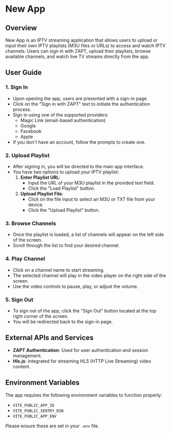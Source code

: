 # New App

## Overview

New App is an IPTV streaming application that allows users to upload or input their own IPTV playlists (M3U files or URLs) to access and watch IPTV channels. Users can sign in with ZAPT, upload their playlists, browse available channels, and watch live TV streams directly from the app.

## User Guide

### 1. Sign In

- Upon opening the app, users are presented with a sign-in page.
- Click on the "Sign in with ZAPT" text to initiate the authentication process.
- Sign in using one of the supported providers:
  - Magic Link (email-based authentication)
  - Google
  - Facebook
  - Apple
- If you don't have an account, follow the prompts to create one.

### 2. Upload Playlist

- After signing in, you will be directed to the main app interface.
- You have two options to upload your IPTV playlist:
  1. **Enter Playlist URL**:
     - Input the URL of your M3U playlist in the provided text field.
     - Click the "Load Playlist" button.
  2. **Upload Playlist File**:
     - Click on the file input to select an M3U or TXT file from your device.
     - Click the "Upload Playlist" button.

### 3. Browse Channels

- Once the playlist is loaded, a list of channels will appear on the left side of the screen.
- Scroll through the list to find your desired channel.

### 4. Play Channel

- Click on a channel name to start streaming.
- The selected channel will play in the video player on the right side of the screen.
- Use the video controls to pause, play, or adjust the volume.

### 5. Sign Out

- To sign out of the app, click the "Sign Out" button located at the top right corner of the screen.
- You will be redirected back to the sign-in page.

## External APIs and Services

- **ZAPT Authentication**: Used for user authentication and session management.
- **Hls.js**: Integrated for streaming HLS (HTTP Live Streaming) video content.

## Environment Variables

The app requires the following environment variables to function properly:

- `VITE_PUBLIC_APP_ID`
- `VITE_PUBLIC_SENTRY_DSN`
- `VITE_PUBLIC_APP_ENV`

Please ensure these are set in your `.env` file.